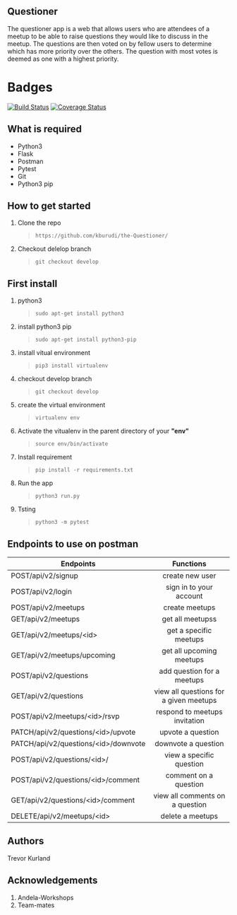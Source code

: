 ## Questioner

The questioner app is a web that allows users who are attendees of a meetup to be able to raise questions they would like to discuss in the meetup. The questions are then voted on by fellow users to determine which has more priority over the others. The question with most votes is deemed as one with a highest priority.

# Badges

[![Build Status](https://travis-ci.org/kburudi/Questioner-Api-V2.svg?branch=develop)](https://travis-ci.org/kburudi/Questioner-Api-V2)
[![Coverage Status](https://coveralls.io/repos/github/kburudi/Questioner-Api-V2/badge.svg?branch=develop)](https://coveralls.io/github/kburudi/Questioner-Api-V2?branch=develop)

## What is required

- Python3
- Flask
- Postman
- Pytest
- Git
- Python3 pip

## How to get started

1. Clone the repo

   > `https://github.com/kburudi/the-Questioner/`

2) Checkout delelop branch

   > `git checkout develop`

## First install

1. python3

   > `sudo apt-get install python3`

2. install python3 pip

   > `sudo apt-get install python3-pip`

3. install vitual environment

   > `pip3 install virtualenv`

4. checkout develop branch

   > `git checkout develop`

5. create the virtual environment

   > `virtualenv env`

6. Activate the vitualenv in the parent directory of your **"env"**

   > `source env/bin/activate`

7. Install requirement

   > `pip install -r requirements.txt`

8. Run the app

   > `python3 run.py`

9. Tsting

   > `python3 -m pytest`

## Endpoints to use on postman

| Endpoints                                  |               Functions                |
| ------------------------------------------ | :------------------------------------: |
| POST/api/v2/signup                         |            create new user             |
| POST/api/v2/login                          |        sign in to your account         |
| POST/api/v2/meetups                        |             create meetups             |
| GET/api/v2/meetups                         |            get all meetupss            |
| GET/api/v2/meetups/&lt;id&gt;              |         get a specific meetups         |
| GET/api/v2/meetups/upcoming                |        get all upcoming meetups        |
| POST/api/v2/questions                      |       add question for a meetups       |
| GET/api/v2/questions                       | view all questions for a given meetups |
| POST/api/v2/meetups/&lt;id&gt;/rsvp        |     respond to meetups invitation      |
| PATCH/api/v2/questions/&lt;id&gt;/upvote   |           upvote a question            |
| PATCH/api/v2/questions/&lt;id&gt;/downvote |          downvote a question           |
| POST/api/v2/questions/&lt;id&gt;/          |        view a specific question        |
| POST/api/v2/questions/&lt;id&gt;/comment   |         comment on a question          |
| GET/api/v2/questions/&lt;id&gt;/comment    |    view all comments on a question     |
| DELETE/api/v2/meetups/&lt;id&gt;           |            delete a meetups            |

## Authors

Trevor Kurland

## Acknowledgements

1. Andela-Workshops
2. Team-mates
